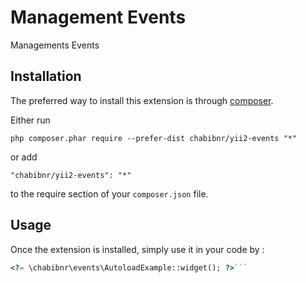 Management Events
=================
Managements Events

Installation
------------

The preferred way to install this extension is through [composer](http://getcomposer.org/download/).

Either run

```
php composer.phar require --prefer-dist chabibnr/yii2-events "*"
```

or add

```
"chabibnr/yii2-events": "*"
```

to the require section of your `composer.json` file.


Usage
-----

Once the extension is installed, simply use it in your code by  :

```php
<?= \chabibnr\events\AutoloadExample::widget(); ?>```